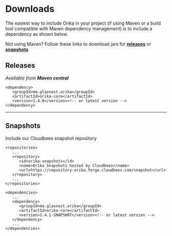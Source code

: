 # Downloads #
The easiest way to include Orika in your project (if using Maven or a build tool compatible with Maven dependency management) is to include a dependency as shown below.

Not using Maven? Follow these links to download jars for **[releases](http://search.maven.org/#search|ga|1|orika)** or **[snapshots](https://repository-orika.forge.cloudbees.com/snapshot/ma/glasnost/orika/)**

## Releases ##
_Available from **Maven central**_
```
<dependency>
   <groupId>ma.glasnost.orika</groupId>
   <artifactId>orika-core</artifactId>
   <version>1.4.0</version><!-- or latest version -->
</dependency> 
```


---

## Snapshots ##
Include our Cloudbees snapshot repository
```
<repositories>
   ...
   <repository>
      <id>orika-snapshots</id>
      <name>Orika Snapshots hosted by Cloudbees</name>
      <url>https://repository-orika.forge.cloudbees.com/snapshot</url>
   </repository>
   ...	
</repositories>

<dependencies>
   ...
   <dependency>
      <groupId>ma.glasnost.orika</groupId>
      <artifactId>orika-core</artifactId>
      <version>1.4.1-SNAPSHOT</version><!-- or latest version -->
   </dependency> 
   ...
</dependencies>
```